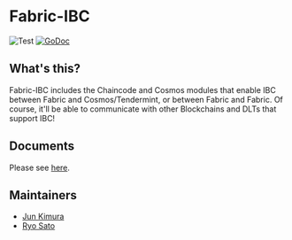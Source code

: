 # Fabric-IBC

![Test](https://github.com/datachainlab/fabric-ibc/workflows/Test/badge.svg)
[![GoDoc](https://godoc.org/github.com/datachainlab/fabric-ibc?status.svg)](https://pkg.go.dev/github.com/datachainlab/fabric-ibc?tab=doc)

## What's this?

Fabric-IBC includes the Chaincode and Cosmos modules that enable IBC between Fabric and Cosmos/Tendermint, or between Fabric and Fabric. Of course, it'll be able to communicate with other Blockchains and DLTs that support IBC!

## Documents

Please see [here](https://github.com/datachainlab/public-docs/tree/master/fabric-ibc).

## Maintainers

- [Jun Kimura](https://github.com/bluele)
- [Ryo Sato](https://github.com/3100)
